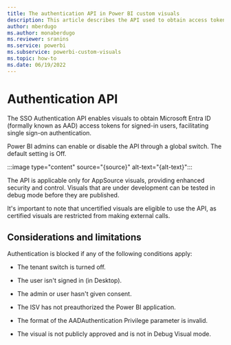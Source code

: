 ```yaml
---
title: The authentication API in Power BI custom visuals
description: This article describes the API used to obtain access tokens for single sign on (SSO) users.
author: mberdugo
ms.author: monaberdugo
ms.reviewer: sranins
ms.service: powerbi
ms.subservice: powerbi-custom-visuals
ms.topic: how-to
ms.date: 06/19/2022
---
```


# Authentication API

The SSO Authentication API enables visuals to obtain Microsoft Entra ID (formally known as AAD) access tokens for signed-in users, facilitating single sign-on authentication.

Power BI admins can enable or disable the API through a global switch. The default setting is Off.

:::image type="content" source="{source}" alt-text="{alt-text}":::

The API is applicable only for AppSource visuals, providing enhanced security and control. Visuals that are under development can be tested in debug mode before they are published. 

It's important to note that uncertified visuals are eligible to use the API, as certified visuals are restricted from making external calls.

## Considerations and limitations

Authentication is blocked if any of the following conditions apply:​

* The tenant switch is turned off.

* The user isn't signed in (in Desktop).

* The admin or user hasn't given consent.

* The ISV has not preauthorized the Power BI application.

* The format of the AADAuthentication Privilege parameter is invalid.

* The visual is not publicly approved and is not in Debug Visual mode.
